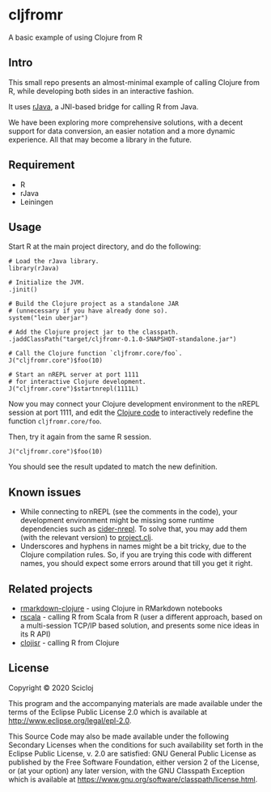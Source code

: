 # cljfromr

A basic example of using Clojure from R

## Intro 

This small repo presents an almost-minimal example of calling Clojure from R, while developing both sides in an interactive fashion.

It uses [rJava](http://www.rforge.net/rJava/), a JNI-based bridge for calling R from Java.

We have been exploring more comprehensive solutions, with a decent support for data conversion, an easier notation and a more dynamic experience. All that may become a library in the future.

## Requirement
* R
* rJava
* Leiningen

## Usage

Start R at the main project directory, and do the following:

```{r}
# Load the rJava library.
library(rJava)

# Initialize the JVM.
.jinit()

# Build the Clojure project as a standalone JAR
# (unnecessary if you have already done so).
system("lein uberjar")

# Add the Clojure project jar to the classpath.
.jaddClassPath("target/cljfromr-0.1.0-SNAPSHOT-standalone.jar")

# Call the Clojure function `cljfromr.core/foo`.
J("cljfromr.core")$foo(10)

# Start an nREPL server at port 1111
# for interactive Clojure development.
J("cljfromr.core")$startnrepl(1111L)
```
Now you may connect your Clojure development environment to the nREPL session at port 1111, and edit the [Clojure code](src/cljfromr/core.clj) to interactively redefine the function `cljfromr.core/foo`.

Then, try it again from the same R session.

```{r}
J("cljfromr.core")$foo(10)
```

You should see the result updated to match the new definition.

## Known issues

* While connecting to nREPL (see the comments in the code), your development environment might be missing some runtime dependencies such as [cider-nrepl](https://github.com/clojure-emacs/cider-nrepl). To solve that, you may add them (with the relevant version) to [project.clj](./project.clj).
* Underscores and hyphens in names might be a bit tricky, due to the Clojure compilation rules. So, if you are trying this code with different names, you should expect some errors around that till you get it right.

## Related projects
* [rmarkdown-clojure](https://github.com/genmeblog/rmarkdown-clojure) - using Clojure in RMarkdown notebooks
* [rscala](https://github.com/dbdahl/rscala) - calling R from Scala from R (user a different approach, based on a multi-session TCP/IP based solution, and presents some nice ideas in its R API)
* [clojisr](https://github.com/scicloj/clojisr) - calling R from Clojure

## License

Copyright © 2020 Scicloj

This program and the accompanying materials are made available under the
terms of the Eclipse Public License 2.0 which is available at
http://www.eclipse.org/legal/epl-2.0.

This Source Code may also be made available under the following Secondary
Licenses when the conditions for such availability set forth in the Eclipse
Public License, v. 2.0 are satisfied: GNU General Public License as published by
the Free Software Foundation, either version 2 of the License, or (at your
option) any later version, with the GNU Classpath Exception which is available
at https://www.gnu.org/software/classpath/license.html.

